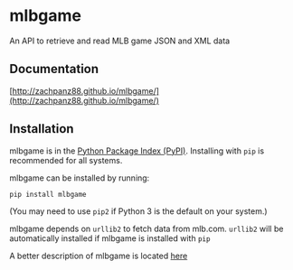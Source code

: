 # mlbgame
An API to retrieve and read MLB game JSON and XML data

Documentation
-------------
[http://zachpanz88.github.io/mlbgame/](http://zachpanz88.github.io/mlbgame/)

Installation
------------
mlbgame is in the [Python Package Index (PyPI)](http://pypi.python.org/pypi/mlbgame/).
Installing with `pip` is recommended for all systems.

mlbgame can be installed by running:

    pip install mlbgame

(You may need to use `pip2` if Python 3 is the default on your system.)

mlbgame depends on `urllib2` to fetch data from mlb.com.
`urllib2` will be automatically installed if mlbgame is installed with `pip`

A better description of mlbgame is located [here](longdesc.rst)
